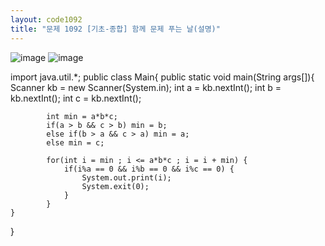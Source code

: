 ```yaml
---
layout: code1092
title: "문제 1092 [기초-종합] 함께 문제 푸는 날(설명)"
---
```

![image](https://user-images.githubusercontent.com/88480302/135284148-92925de0-ec35-48bc-8b6b-2656b371c5ac.png)
![image](https://user-images.githubusercontent.com/88480302/135284204-1918eac6-0eb1-4b45-aed1-e6587c5bfb73.png)

import java.util.*;
    public class Main{
	      public static void main(String args[]){
		    Scanner kb = new Scanner(System.in);
		    int a = kb.nextInt();
		    int b = kb.nextInt();
		    int c = kb.nextInt();
		
	    	int min = a*b*c;
	    	if(a > b && c > b) min = b;
	    	else if(b > a && c > a) min = a;
	    	else min = c;
		
    		for(int i = min ; i <= a*b*c ; i = i + min) {
    		    if(i%a == 0 && i%b == 0 && i%c == 0) {
	    	        System.out.print(i);
		            System.exit(0);
		        }
	     	}
  	}
}
